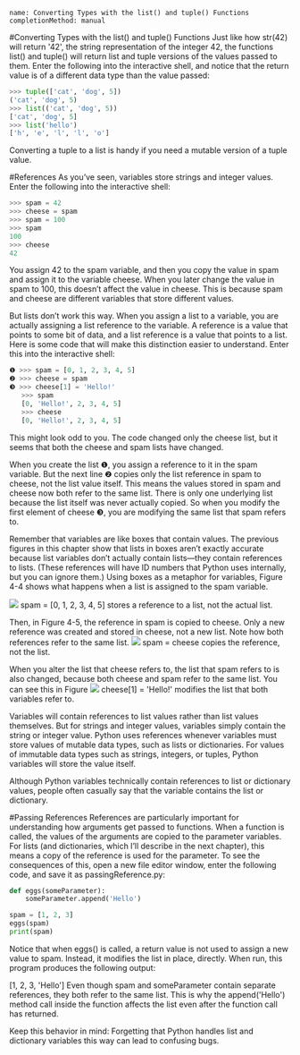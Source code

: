 ```ngMeta
name: Converting Types with the list() and tuple() Functions
completionMethod: manual
```
#Converting Types with the list() and tuple() Functions
Just like how str(42) will return '42', the string representation of the integer 42, the functions list() and tuple() will return list and tuple versions of the values passed to them. Enter the following into the interactive shell, and notice that the return value is of a different data type than the value passed:

```python
>>> tuple(['cat', 'dog', 5])
('cat', 'dog', 5)
>>> list(('cat', 'dog', 5))
['cat', 'dog', 5]
>>> list('hello')
['h', 'e', 'l', 'l', 'o']
```
Converting a tuple to a list is handy if you need a mutable version of a tuple value.

#References
As you’ve seen, variables store strings and integer values. Enter the following into the interactive shell:

```python
>>> spam = 42
>>> cheese = spam
>>> spam = 100
>>> spam
100
>>> cheese
42
```
You assign 42 to the spam variable, and then you copy the value in spam and assign it to the variable cheese. When you later change the value in spam to 100, this doesn’t affect the value in cheese. This is because spam and cheese are different variables that store different values.

But lists don’t work this way. When you assign a list to a variable, you are actually assigning a list reference to the variable. A reference is a value that points to some bit of data, and a list reference is a value that points to a list. Here is some code that will make this distinction easier to understand. Enter this into the interactive shell:

```python
❶ >>> spam = [0, 1, 2, 3, 4, 5]
❷ >>> cheese = spam
❸ >>> cheese[1] = 'Hello!'
   >>> spam
   [0, 'Hello!', 2, 3, 4, 5]
   >>> cheese
   [0, 'Hello!', 2, 3, 4, 5]
```
This might look odd to you. The code changed only the cheese list, but it seems that both the cheese and spam lists have changed.

When you create the list ❶, you assign a reference to it in the spam variable. But the next line ❷ copies only the list reference in spam to cheese, not the list value itself. This means the values stored in spam and cheese now both refer to the same list. There is only one underlying list because the list itself was never actually copied. So when you modify the first element of cheese ❸, you are modifying the same list that spam refers to.

Remember that variables are like boxes that contain values. The previous figures in this chapter show that lists in boxes aren’t exactly accurate because list variables don’t actually contain lists—they contain references to lists. (These references will have ID numbers that Python uses internally, but you can ignore them.) Using boxes as a metaphor for variables, Figure 4-4 shows what happens when a list is assigned to the spam variable.

![](assets/000081.jpg)
spam = [0, 1, 2, 3, 4, 5] stores a reference to a list, not the actual list.

Then, in Figure 4-5, the reference in spam is copied to cheese. Only a new reference was created and stored in cheese, not a new list. Note how both references refer to the same list.
![](assets/000082.jpg)
spam = cheese copies the reference, not the list.

When you alter the list that cheese refers to, the list that spam refers to is also changed, because both cheese and spam refer to the same list. You can see this in Figure
![](assets/000071.jpg)
cheese[1] = 'Hello!' modifies the list that both variables refer to.

Variables will contain references to list values rather than list values themselves. But for strings and integer values, variables simply contain the string or integer value. Python uses references whenever variables must store values of mutable data types, such as lists or dictionaries. For values of immutable data types such as strings, integers, or tuples, Python variables will store the value itself.

Although Python variables technically contain references to list or dictionary values, people often casually say that the variable contains the list or dictionary.

#Passing References
References are particularly important for understanding how arguments get passed to functions. When a function is called, the values of the arguments are copied to the parameter variables. For lists (and dictionaries, which I’ll describe in the next chapter), this means a copy of the reference is used for the parameter. To see the consequences of this, open a new file editor window, enter the following code, and save it as passingReference.py:

```python
def eggs(someParameter):
    someParameter.append('Hello')

spam = [1, 2, 3]
eggs(spam)
print(spam)
```
Notice that when eggs() is called, a return value is not used to assign a new value to spam. Instead, it modifies the list in place, directly. When run, this program produces the following output:


[1, 2, 3, 'Hello']
Even though spam and someParameter contain separate references, they both refer to the same list. This is why the append('Hello') method call inside the function affects the list even after the function call has returned.

Keep this behavior in mind: Forgetting that Python handles list and dictionary variables this way can lead to confusing bugs.
